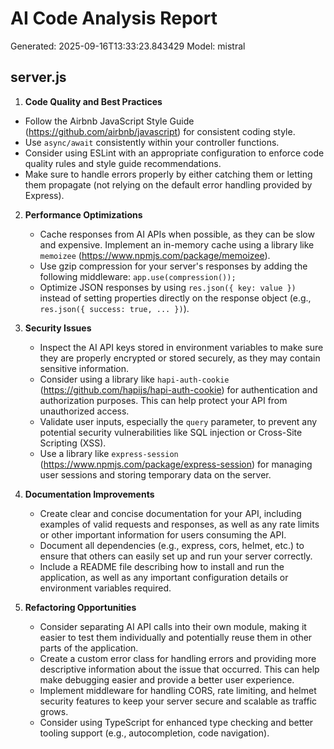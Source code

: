 # AI Code Analysis Report
Generated: 2025-09-16T13:33:23.843429
Model: mistral

## server.js
 1. **Code Quality and Best Practices**
   - Follow the Airbnb JavaScript Style Guide (<https://github.com/airbnb/javascript>) for consistent coding style.
   - Use `async/await` consistently within your controller functions.
   - Consider using ESLint with an appropriate configuration to enforce code quality rules and style guide recommendations.
   - Make sure to handle errors properly by either catching them or letting them propagate (not relying on the default error handling provided by Express).

2. **Performance Optimizations**
   - Cache responses from AI APIs when possible, as they can be slow and expensive. Implement an in-memory cache using a library like `memoizee` (<https://www.npmjs.com/package/memoizee>).
   - Use gzip compression for your server's responses by adding the following middleware: `app.use(compression());`
   - Optimize JSON responses by using `res.json({ key: value })` instead of setting properties directly on the response object (e.g., `res.json({ success: true, ... })`).

3. **Security Issues**
   - Inspect the AI API keys stored in environment variables to make sure they are properly encrypted or stored securely, as they may contain sensitive information.
   - Consider using a library like `hapi-auth-cookie` (<https://github.com/hapijs/hapi-auth-cookie>) for authentication and authorization purposes. This can help protect your API from unauthorized access.
   - Validate user inputs, especially the `query` parameter, to prevent any potential security vulnerabilities like SQL injection or Cross-Site Scripting (XSS).
   - Use a library like `express-session` (<https://www.npmjs.com/package/express-session>) for managing user sessions and storing temporary data on the server.

4. **Documentation Improvements**
   - Create clear and concise documentation for your API, including examples of valid requests and responses, as well as any rate limits or other important information for users consuming the API.
   - Document all dependencies (e.g., express, cors, helmet, etc.) to ensure that others can easily set up and run your server correctly.
   - Include a README file describing how to install and run the application, as well as any important configuration details or environment variables required.

5. **Refactoring Opportunities**
   - Consider separating AI API calls into their own module, making it easier to test them individually and potentially reuse them in other parts of the application.
   - Create a custom error class for handling errors and providing more descriptive information about the issue that occurred. This can help make debugging easier and provide a better user experience.
   - Implement middleware for handling CORS, rate limiting, and helmet security features to keep your server secure and scalable as traffic grows.
   - Consider using TypeScript for enhanced type checking and better tooling support (e.g., autocompletion, code navigation).

